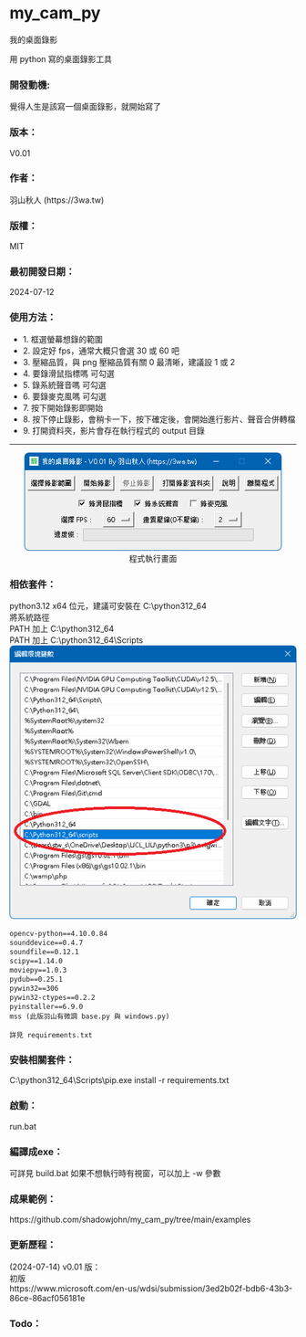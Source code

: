 # my_cam_py
我的桌面錄影

用 python 寫的桌面錄影工具

<h3>開發動機:</h3> 
覺得人生是該寫一個桌面錄影，就開始寫了

<h3>版本：</h3>
V0.01

<h3>作者：</h3>
 羽山秋人 (https://3wa.tw)

<h3>版權：</h3>
 MIT

<h3>最初開發日期：</h3>
 2024-07-12
 
<h3>使用方法：</h3>
<ul>
	<li>1. 框選螢幕想錄的範圍</li>
	<li>2. 設定好 fps，通常大概只會選 30 或 60 吧</li>
	<li>3. 壓縮品質，與 png 壓縮品質有關 0 最清晰，建議設 1 或 2</li>
	<li>4. 要錄滑鼠指標嗎 可勾選</li>
	<li>5. 錄系統聲音嗎 可勾選</li>
	<li>6. 要錄麥克風嗎 可勾選</li>
	<li>7. 按下開始錄影即開始</li>
	<li>8. 按下停止錄影，會稍卡一下，按下確定後，會開始進行影片、聲音合併轉檔</li>
	<li>9. 打開資料夾，影片會存在執行程式的 output 目錄</li>
</ul>
<hr>
<center>
<img src="pic/s1.png"><br>
程式執行畫面
</center>


<h3>相依套件：</h3>
	python3.12 x64 位元，建議可安裝在 C:\python312_64<br>
	將系統路徑<br>
		PATH 加上 C:\python312_64<br>
		PATH 加上 C:\python312_64\Scripts<br>
	<img src="pic/s2.png"><br>
		
	opencv-python==4.10.0.84
	sounddevice==0.4.7
	soundfile==0.12.1
	scipy==1.14.0
	moviepy==1.0.3
	pydub==0.25.1
	pywin32==306
	pywin32-ctypes==0.2.2
	pyinstaller==6.9.0
	mss (此版羽山有微調 base.py 與 windows.py)
	
	詳見 requirements.txt
	
<h3>安裝相關套件：</h3>
	C:\python312_64\Scripts\pip.exe install -r requirements.txt

<h3>啟動：</h3>
	run.bat
	
<h3>編譯成exe：</h3>
	可詳見 build.bat
	如果不想執行時有視窗，可以加上 -w 參數
	
<h3>成果範例：</h3>
	https://github.com/shadowjohn/my_cam_py/tree/main/examples

<h3>更新歷程：</h3>
(2024-07-14) v0.01 版：<br>
初版<br>
https://www.microsoft.com/en-us/wdsi/submission/3ed2b02f-bdb6-43b3-86ce-86acf056181e
		
<h3>Todo：</h3>

